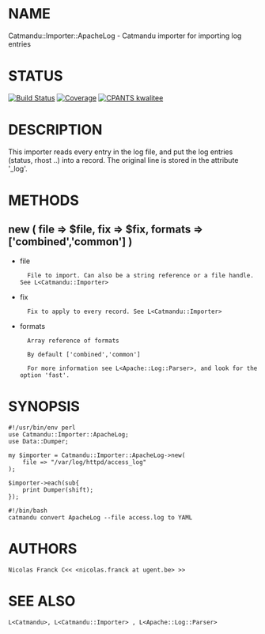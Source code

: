 # NAME

Catmandu::Importer::ApacheLog - Catmandu importer for importing log entries

# STATUS

[![Build Status](https://travis-ci.org/LibreCat/Catmandu-Importer-ApacheLog.svg?branch=master)](https://travis-ci.org/LibreCat/Catmandu-Importer-ApacheLog)
[![Coverage](https://coveralls.io/repos/LibreCat/Catmandu-Importer-ApacheLog/badge.png?branch=master)](https://coveralls.io/r/LibreCat/Catmandu-Importer-ApacheLog)
[![CPANTS kwalitee](http://cpants.cpanauthors.org/dist/Catmandu-Importer-ApacheLog.png)](http://cpants.cpanauthors.org/dist/Catmandu-Importer-ApacheLog)

# DESCRIPTION

This importer reads every entry in the log file, and put the log entries (status, rhost ..) into a record.
The original line is stored in the attribute '\_log'.

# METHODS

## new ( file => $file, fix => $fix, formats => \['combined','common'\] )

- file

        File to import. Can also be a string reference or a file handle. See L<Catmandu::Importer>

- fix

        Fix to apply to every record. See L<Catmandu::Importer>

- formats

        Array reference of formats

        By default ['combined','common']

        For more information see L<Apache::Log::Parser>, and look for the option 'fast'.

# SYNOPSIS

    #!/usr/bin/env perl
    use Catmandu::Importer::ApacheLog;
    use Data::Dumper;

    my $importer = Catmandu::Importer::ApacheLog->new(
        file => "/var/log/httpd/access_log"
    );

    $importer->each(sub{
        print Dumper(shift);
    });

    #!/bin/bash
    catmandu convert ApacheLog --file access.log to YAML

# AUTHORS

    Nicolas Franck C<< <nicolas.franck at ugent.be> >>

# SEE ALSO

    L<Catmandu>, L<Catmandu::Importer> , L<Apache::Log::Parser>

